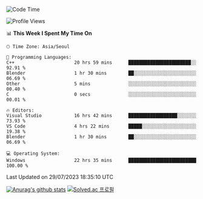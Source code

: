 <!--START_SECTION:waka-->
![Code Time](http://img.shields.io/badge/Code%20Time-459%20hrs%2038%20mins-blue)

![Profile Views](http://img.shields.io/badge/Profile%20Views-0-blue)

📊 **This Week I Spent My Time On** 

```text
🕑︎ Time Zone: Asia/Seoul

💬 Programming Languages: 
C++                      20 hrs 59 mins      ███████████████████████░░   92.91 % 
Blender                  1 hr 30 mins        ██░░░░░░░░░░░░░░░░░░░░░░░   06.69 % 
Other                    5 mins              ░░░░░░░░░░░░░░░░░░░░░░░░░   00.40 % 
C                        0 secs              ░░░░░░░░░░░░░░░░░░░░░░░░░   00.01 % 

🔥 Editors: 
Visual Studio            16 hrs 42 mins      ██████████████████░░░░░░░   73.93 % 
VS Code                  4 hrs 22 mins       █████░░░░░░░░░░░░░░░░░░░░   19.38 % 
Blender                  1 hr 30 mins        ██░░░░░░░░░░░░░░░░░░░░░░░   06.69 % 

💻 Operating System: 
Windows                  22 hrs 35 mins      █████████████████████████   100.00 % 
```


 Last Updated on 29/07/2023 18:35:10 UTC
<!--END_SECTION:waka-->
[![Anurag's github stats](https://github-readme-stats.vercel.app/api?username=heosumin518)](https://github.com/anuraghazra/github-readme-stats)
[![Solved.ac
프로필](http://mazassumnida.wtf/api/v2/generate_badge?boj=heosumin)](https://solved.ac/heosumin)
